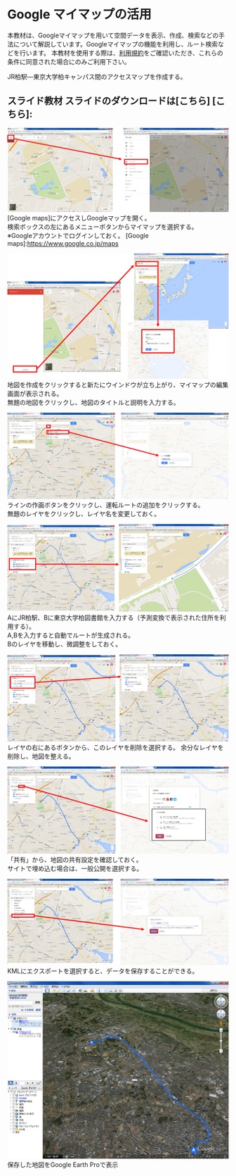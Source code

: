 # Google マイマップの活用
本教材は、Googleマイマップを用いて空間データを表示、作成、検索などの手法について解説しています。Googleマイマップの機能を利用し、ルート検索などを行います。
本教材を使用する際は、[利用規約]をご確認いただき、これらの条件に同意された場合にのみご利用下さい。

[利用規約]:
**Menu**
JR柏駅―東京大学柏キャンパス間のアクセスマップを作成する。

**スライド教材**
スライドのダウンロードは[こちら]
[こちら]:
--------

![Google](pic/pic_1.png)
[Google maps]にアクセスしGoogleマップを開く。  
検索ボックスの左にあるメニューボタンからマイマップを選択する。  
※Googleアカウントでログインしておく。
[Google maps]:<https://www.google.co.jp/maps>

![Google](pic/pic_2.png)
地図を作成をクリックすると新たにウインドウが立ち上がり、マイマップの編集画面が表示される。  
無題の地図をクリックし、地図のタイトルと説明を入力する。

![Google](pic/pic_3.png)
ラインの作画ボタンをクリックし、運転ルートの追加をクリックする。  
無題のレイヤをクリックし、レイヤ名を変更しておく。

![Google](pic/pic_4.png)
AにJR柏駅、Bに東京大学柏図書館を入力する（予測変換で表示された住所を利用する）。  
A,Bを入力すると自動でルートが生成される。  
Bのレイヤを移動し、微調整をしておく。  

![Google](pic/pic_5.png)
レイヤの右にあるボタンから、このレイヤを削除を選択する。
余分なレイヤを削除し、地図を整える。

![Google](pic/pic_6.png)
「共有」から、地図の共有設定を確認しておく。  
サイトで埋め込む場合は、一般公開を選択する。

![Google](pic/pic_7.png)
KMLにエクスポートを選択すると、データを保存することができる。

![Google](pic/pic_8.png)
保存した地図をGoogle Earth Proで表示
